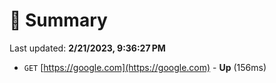 # 📖 Summary
Last updated: **2/21/2023, 9:36:27 PM**

- `GET` [https://google.com](https://google.com) - **Up** (156ms)

